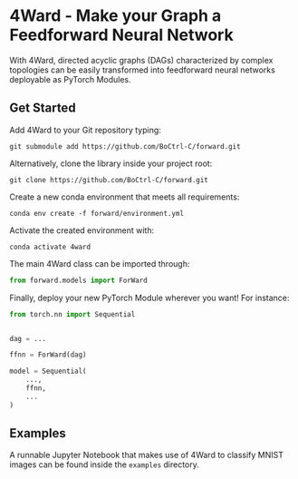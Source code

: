 # 4Ward - Make your Graph a Feedforward Neural Network

With 4Ward, directed acyclic graphs (DAGs) characterized by complex topologies can be easily transformed into feedforward neural networks deployable as PyTorch Modules.

## Get Started

Add 4Ward to your Git repository typing:
```
git submodule add https://github.com/BoCtrl-C/forward.git
```
Alternatively, clone the library inside your project root:
```
git clone https://github.com/BoCtrl-C/forward.git
```

Create a new conda environment that meets all requirements:
```
conda env create -f forward/environment.yml
```
Activate the created environment with:
```
conda activate 4ward
```

The main 4Ward class can be imported through:
```python
from forward.models import ForWard
```
Finally, deploy your new PyTorch Module wherever you want! For instance:
```python
from torch.nn import Sequential


dag = ...

ffnn = ForWard(dag)

model = Sequential(
    ...,
    ffnn,
    ...
)
```

## Examples

A runnable Jupyter Notebook that makes use of 4Ward to classify MNIST images can be found inside the `examples` directory.
